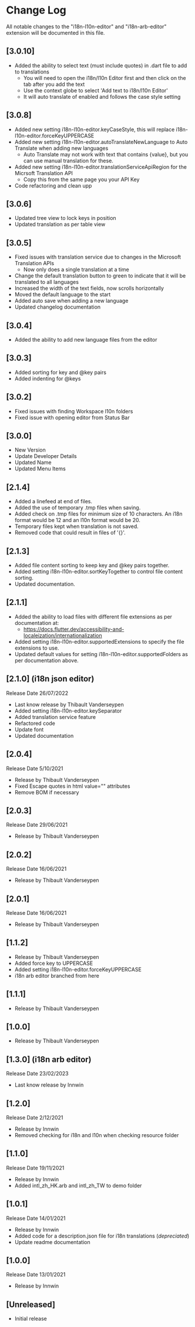 # Change Log

All notable changes to the "i18n-l10n-editor"  and "i18n-arb-editor" extension will be documented in this file.

## [3.0.10]

- Added the ability to select text (must include quotes) in .dart file to add to translations
  - You will need to open the i18n/l10n Editor first and then click on the tab after you add the text
  - Use the context globe to select 'Add text to i18n/l10n Editor'
  - It will auto translate of enabled and follows the case style setting
  
## [3.0.8]

- Added new setting i18n-l10n-editor.keyCaseStyle, this will replace i18n-l10n-editor.forceKeyUPPERCASE
- Added new setting i18n-l10n-editor.autoTranslateNewLanguage to Auto Translate when adding new languages
  - Auto Translate may not work with text that contains {value}, but you can use manual translation for these.
- Added new setting i18n-l10n-editor.translationServiceApiRegion for the Micrsoft Translation API
  - Copy this from the same page you your API Key
- Code refactoring and clean upp

## [3.0.6]

- Updated tree view to lock keys in position
- Updated translation as per table view
  
## [3.0.5]

- Fixed issues with translation service due to changes in the Microsoft Translation APIs
  - Now only does a single translation at a time
- Change the default translation button to green to indicate that it will be translated to all languages
- Increased the width of the text fields, now scrolls horizontally
- Moved the default language to the start
- Added auto save when adding a new language
- Updated changelog documentation

## [3.0.4]

- Added the ability to add new language files from the editor

## [3.0.3]

- Added sorting for key and @key pairs
- Added indenting for @keys
  
## [3.0.2]

- Fixed issues with finding Workspace l10n folders
- Fixed issue with opening editor from Status Bar
  
## [3.0.0]

- New Version
- Update Developer Details
- Updated Name
- Updated Menu Items

## [2.1.4]

- Added a linefeed at end of files.
- Added the use of temporary .tmp files when saving.
- Added check on .tmp files for minimum size of 10 characters. An i18n format would be 12 and an l10n format would be 20.
- Temporary files kept when translation is not saved.
- Removed code that could result in files of '{}'.

## [2.1.3]

- Added file content sorting to keep key and @key pairs together.
- Added setting i18n-l10n-editor.sortKeyTogether to control file content sorting.
- Updated documentation.

## [2.1.1]

- Added the ability to load files with different file extensions as per documentation at:
  - <https://docs.flutter.dev/accessibility-and-localeization/internationalization>
- Added setting i18n-l10n-editor.supportedExtensions to specify the file extensions to use.
- Updated default values for setting i18n-l10n-editor.supportedFolders as per documentation above.

## [2.1.0] (i18n json editor)

Release Date 26/07/2022

- Last know release by Thibault Vanderseypen
- Added setting i18n-l10n-editor.keySeparator
- Added translation service feature
- Refactored code
- Update font
- Updated documentation

## [2.0.4]

Release Date 5/10/2021

- Release by Thibault Vanderseypen
- Fixed Escape quotes in html value="" attributes
- Remove BOM if necessary

## [2.0.3]

Release Date 29/06/2021

- Release by Thibault Vanderseypen

## [2.0.2]

Release Date 16/06/2021

- Release by Thibault Vanderseypen

## [2.0.1]

Release Date 16/06/2021

- Release by Thibault Vanderseypen

## [1.1.2]

- Release by Thibault Vanderseypen
- Added force key to UPPERCASE
- Added setting i18n-l10n-editor.forceKeyUPPERCASE
- i18n arb editor branched from here

## [1.1.1]

- Release by Thibault Vanderseypen

## [1.0.0]

- Release by Thibault Vanderseypen

## [1.3.0] (i18n arb editor)

Release Date 23/02/2023

- Last know release by Innwin

## [1.2.0]

Release Date 2/12/2021

- Release by Innwin
- Removed checking for i18n and l10n when checking resource folder

## [1.1.0]

Release Date 19/11/2021

- Release by Innwin
- Added intl_zh_HK.arb and intl_zh_TW to demo folder

## [1.0.1]

Release Date 14/01/2021

- Release by Innwin
- Added code for a description.json file for i18n translations (*depreciated*)
- Update readme documentation

## [1.0.0]

Release Date 13/01/2021

- Release by Innwin

## [Unreleased]

- Initial release
